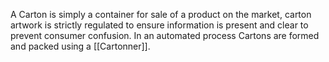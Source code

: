 A Carton is simply a container for sale of a product on the market, carton artwork is strictly regulated to ensure information is present and clear to prevent consumer confusion.
In an automated process Cartons are formed and packed using a [[Cartonner]].